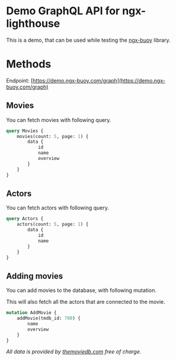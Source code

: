 # Demo GraphQL API for ngx-lighthouse

This is a demo, that can be used while testing the [ngx-buoy](https://ngx-buoy.com) library.

# Methods

Endpoint: [https://demo.ngx-buoy.com/graph](https://demo.ngx-buoy.com/graph)

## Movies

You can fetch movies with following query.

````graphql
query Movies {
    movies(count: 5, page: 1) {
        data {
            id
            name
            overview
        }
    }
}
````

## Actors
You can fetch actors with following query.
````graphql
query Actors {
    actors(count: 5, page: 1) {
        data {
            id
            name
        }
    }
}
````


## Adding movies

You can add movies to the database, with following mutation.

This will also fetch all the actors that are connected to the movie.

````graphql
mutation AddMovie {
    addMovie(tmdb_id: 700) {
        name
        overview
    }
}
````

_All data is provided by [themoviedb.com](https://themoviedb.com) free of charge._